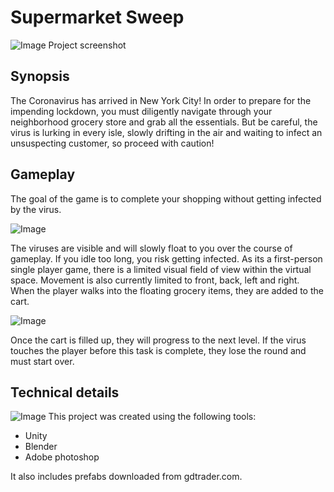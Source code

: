 # Supermarket Sweep
![Image](https://gregdchan.com/wp-content/uploads/2020/11/supermarketrun_01-1.png)
Project screenshot
## Synopsis
The Coronavirus has arrived in New York City! In order to prepare for the impending lockdown, you must diligently navigate through your neighborhood grocery store and grab all the essentials. But be careful, the virus is lurking in every isle, slowly drifting in the air and waiting to infect an unsuspecting customer, so proceed with caution!
## Gameplay
The goal of the game is to complete your shopping without getting infected by the virus. 

![Image](https://gregdchan.com/wp-content/uploads/2020/11/supermarketrun_08.png)

The viruses are visible and will slowly float to you over the course of gameplay. If you idle too long, you risk getting infected. As its a first-person single player game, there is a limited visual field of view within the virtual space. Movement is also currently limited to front, back, left and right. When the player walks into the floating grocery items, they are added to the cart.

![Image](https://gregdchan.com/wp-content/uploads/2020/11/supermarketrun_06.png)

Once the cart is filled up, they will progress to the next level. If the virus touches the player before this task is complete, they lose the round and must start over.



## Technical details
![Image](https://gregdchan.com/wp-content/uploads/2020/11/supermarketrun_04.png)
This project was created using the following tools:
* Unity
* Blender
* Adobe photoshop

It also includes prefabs downloaded from gdtrader.com.
